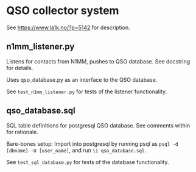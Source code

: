 QSO collector system
====================

See https://www.la1k.no/?p=5142 for description.

n1mm_listener.py
----------------

Listens for contacts from N1MM, pushes to QSO database. See
docstring for details.

Uses qso_database.py as an interface to the QSO database.

See `test_n1mm_listener.py` for tests of the listener functionality.

qso_database.sql
----------------

SQL table definitions for postgresql QSO database. See
comments within for rationale.

Bare-bones setup: Import into postgresql by
running psql as `psql -d [dbname] -U [user_name]`, and run `\i
qso_database.sql`.

See `test_sql_database.py` for tests of the database functionality.
